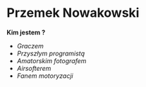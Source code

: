 # Przemek Nowakowski

**Kim jestem ?**
- *Graczem*
- *Przyszłym programistą*
- *Amatorskim fotografem*
- *Airsofterem*
- *Fanem motoryzacji*


